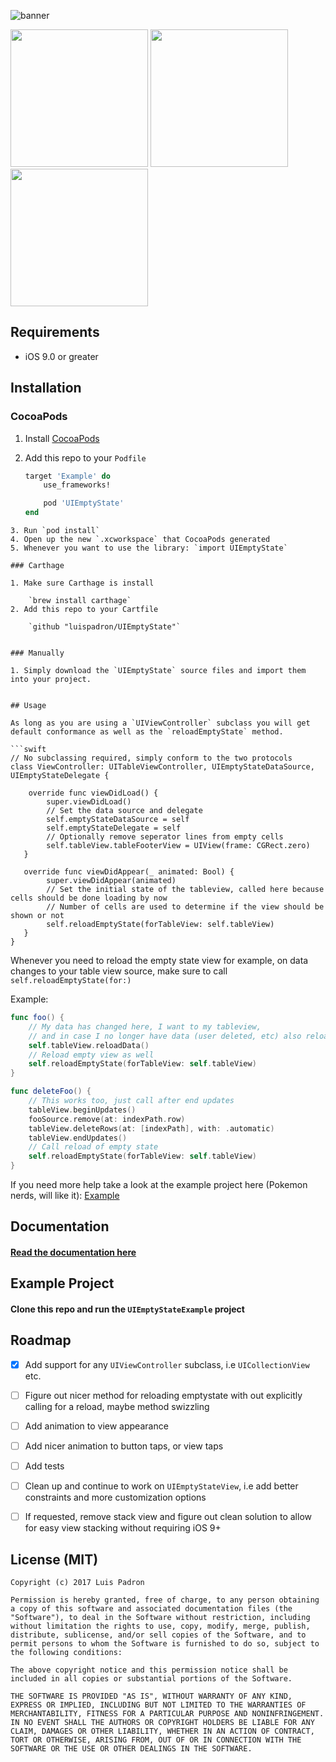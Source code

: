 ![banner](https://raw.githubusercontent.com/luispadron/UIEmptyState/master/GitHubAssets/banner.jpg)

<img src="https://raw.githubusercontent.com/luispadron/UIEmptyState/master/GitHubAssets/screen1.jpg" width="220">
<img src="https://raw.githubusercontent.com/luispadron/UIEmptyState/master/GitHubAssets/screen2.jpg" width="220">
<img src="https://raw.githubusercontent.com/luispadron/UIEmptyState/master/GitHubAssets/screen3.jpg" width="220">



## Requirements

- iOS 9.0 or greater


## Installation

### CocoaPods

1. Install [CocoaPods](http://cocoapods.org)
2. Add this repo to your `Podfile`

	```ruby
	target 'Example' do
	    use_frameworks!
	
	    pod 'UIEmptyState'
	end
```
3. Run `pod install`
4. Open up the new `.xcworkspace` that CocoaPods generated
5. Whenever you want to use the library: `import UIEmptyState`

### Carthage

1. Make sure Carthage is install

	`brew install carthage`
2. Add this repo to your Cartfile

	`github "luispadron/UIEmptyState"`
	

### Manually

1. Simply download the `UIEmptyState` source files and import them into your project.


## Usage

As long as you are using a `UIViewController` subclass you will get default conformance as well as the `reloadEmptyState` method.

```swift
// No subclassing required, simply conform to the two protocols
class ViewController: UITableViewController, UIEmptyStateDataSource, UIEmptyStateDelegate {
    
    override func viewDidLoad() {
        super.viewDidLoad()
        // Set the data source and delegate
        self.emptyStateDataSource = self
        self.emptyStateDelegate = self
        // Optionally remove seperator lines from empty cells
        self.tableView.tableFooterView = UIView(frame: CGRect.zero)
   }
   
   override func viewDidAppear(_ animated: Bool) {
   		super.viewDidAppear(animated)
	 	// Set the initial state of the tableview, called here because cells should be done loading by now
	 	// Number of cells are used to determine if the view should be shown or not
		self.reloadEmptyState(forTableView: self.tableView)
   }
}
```

Whenever you need to reload the empty state view for example, on data changes to your table view source, make sure to call `self.reloadEmptyState(for:)`

Example: 

```swift
func foo() {
	// My data has changed here, I want to my tableview, 
	// and in case I no longer have data (user deleted, etc) also reload empty view
	self.tableView.reloadData()
	// Reload empty view as well
	self.reloadEmptyState(forTableView: self.tableView)
}

func deleteFoo() {
	// This works too, just call after end updates
	tableView.beginUpdates()
	fooSource.remove(at: indexPath.row)
	tableView.deleteRows(at: [indexPath], with: .automatic)
	tableView.endUpdates()
	// Call reload of empty state 
	self.reloadEmptyState(forTableView: self.tableView)
}
```

If you need more help take a look at the example project here (Pokemon nerds, will like it): [Example](https://github.com/luispadron/UIEmptyState/tree/master/UIEmptyStateExample)

## Documentation

#### [Read the documentation here](http://htmlpreview.github.io/?https://github.com/luispadron/UIEmptyState/blob/master/docs/index.html)

## Example Project

#### Clone this repo and run the `UIEmptyStateExample` project

## Roadmap
- [x] Add support for any `UIViewController` subclass, i.e `UICollectionView` etc.
- [ ] Figure out nicer method for reloading emptystate with out explicitly calling for a reload, maybe method swizzling 
- [ ] Add animation to view appearance
- [ ] Add nicer animation to button taps, or view taps
- [ ] Add tests
- [ ] Clean up and continue to work on `UIEmptyStateView`, i.e add better constraints and more customization options
- [ ] If requested, remove stack view and figure out clean solution to allow for easy view stacking without requiring iOS 9+


## License (MIT)

```
Copyright (c) 2017 Luis Padron

Permission is hereby granted, free of charge, to any person obtaining a copy of this software and associated documentation files (the "Software"), to deal in the Software without restriction, including without limitation the rights to use, copy, modify, merge, publish, distribute, sublicense, and/or sell copies of the Software, and to permit persons to whom the Software is furnished to do so, subject to the following conditions:

The above copyright notice and this permission notice shall be included in all copies or substantial portions of the Software.

THE SOFTWARE IS PROVIDED "AS IS", WITHOUT WARRANTY OF ANY KIND, EXPRESS OR IMPLIED, INCLUDING BUT NOT LIMITED TO THE WARRANTIES OF MERCHANTABILITY, FITNESS FOR A PARTICULAR PURPOSE AND NONINFRINGEMENT. IN NO EVENT SHALL THE AUTHORS OR COPYRIGHT HOLDERS BE LIABLE FOR ANY CLAIM, DAMAGES OR OTHER LIABILITY, WHETHER IN AN ACTION OF CONTRACT, TORT OR OTHERWISE, ARISING FROM, OUT OF OR IN CONNECTION WITH THE SOFTWARE OR THE USE OR OTHER DEALINGS IN THE SOFTWARE.
```
